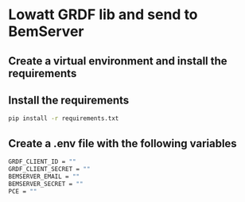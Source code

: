 # Lowatt GRDF lib and send to BemServer

## Create a virtual environment and install the requirements

## Install the requirements
```bash
pip install -r requirements.txt
```

## Create a .env file with the following variables
```bash
GRDF_CLIENT_ID = ""
GRDF_CLIENT_SECRET = ""
BEMSERVER_EMAIL = ""
BEMSERVER_SECRET = ""
PCE = ""
```
